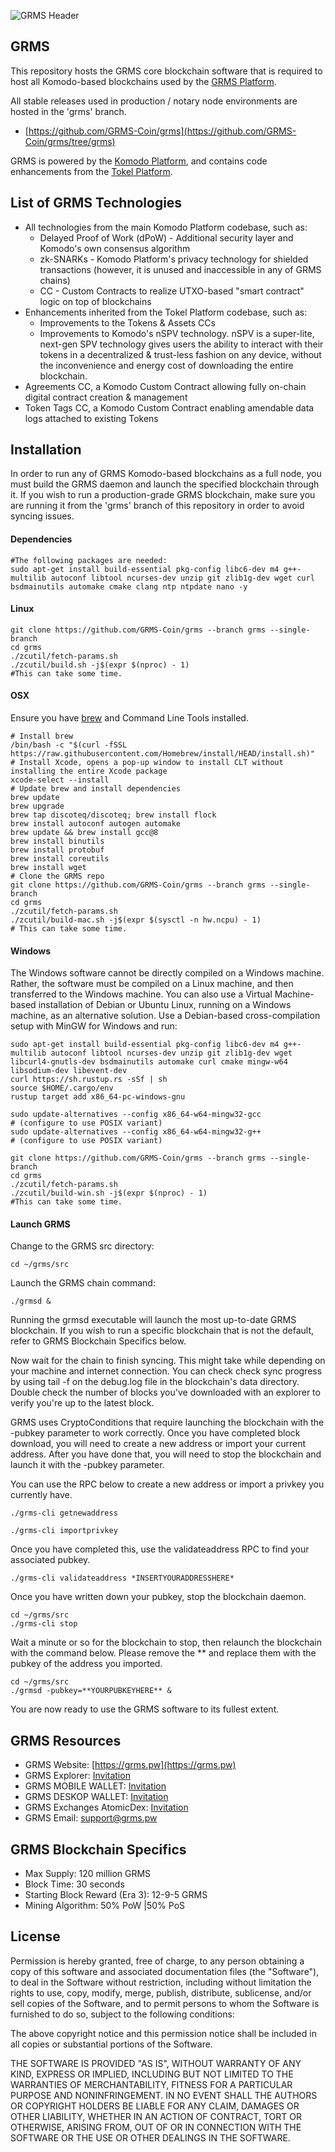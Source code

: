 ![GRMS Header](https://grms.pw/images/logo.png "GRMS Header")

## GRMS 
This repository hosts the GRMS core blockchain software that is required to host all Komodo-based blockchains used by the [GRMS Platform](https://grms.pw/).

All stable releases used in production / notary node environments are hosted in the 'grms' branch. 
- [https://github.com/GRMS-Coin/grms](https://github.com/GRMS-Coin/grms/tree/grms)

GRMS is powered by the [Komodo Platform](https://komodoplatform.com/en), and contains code enhancements from the [Tokel Platform](https://github.com/TokelPlatform/tokel).

## List of GRMS Technologies
- All technologies from the main Komodo Platform codebase, such as:
  - Delayed Proof of Work (dPoW) - Additional security layer and Komodo's own consensus algorithm
  - zk-SNARKs - Komodo Platform's privacy technology for shielded transactions (however, it is unused and inaccessible in any of GRMS chains)
  - CC - Custom Contracts to realize UTXO-based "smart contract" logic on top of blockchains
- Enhancements inherited from the Tokel Platform codebase, such as:
  - Improvements to the Tokens & Assets CCs
  - Improvements to Komodo's nSPV technology. nSPV is a super-lite, next-gen SPV technology gives users the ability to interact with their tokens in a decentralized & trust-less fashion on any device, without the inconvenience and energy cost of downloading the entire blockchain.
- Agreements CC, a Komodo Custom Contract allowing fully on-chain digital contract creation & management
- Token Tags CC, a Komodo Custom Contract enabling amendable data logs attached to existing Tokens

## Installation
In order to run any of GRMS Komodo-based blockchains as a full node, you must build the GRMS daemon and launch the specified blockchain through it.
If you wish to run a production-grade GRMS blockchain, make sure you are running it from the 'grms' branch of this repository in order to avoid syncing issues.

#### Dependencies
```shell
#The following packages are needed:
sudo apt-get install build-essential pkg-config libc6-dev m4 g++-multilib autoconf libtool ncurses-dev unzip git zlib1g-dev wget curl bsdmainutils automake cmake clang ntp ntpdate nano -y
```

#### Linux
```shell
git clone https://github.com/GRMS-Coin/grms --branch grms --single-branch
cd grms
./zcutil/fetch-params.sh
./zcutil/build.sh -j$(expr $(nproc) - 1)
#This can take some time.
```

#### OSX
Ensure you have [brew](https://brew.sh/) and Command Line Tools installed.

```shell
# Install brew
/bin/bash -c "$(curl -fSSL https://raw.githubusercontent.com/Homebrew/install/HEAD/install.sh)"
# Install Xcode, opens a pop-up window to install CLT without installing the entire Xcode package
xcode-select --install
# Update brew and install dependencies
brew update
brew upgrade
brew tap discoteq/discoteq; brew install flock
brew install autoconf autogen automake
brew update && brew install gcc@8
brew install binutils
brew install protobuf
brew install coreutils
brew install wget
# Clone the GRMS repo
git clone https://github.com/GRMS-Coin/grms --branch grms --single-branch
cd grms
./zcutil/fetch-params.sh
./zcutil/build-mac.sh -j$(expr $(sysctl -n hw.ncpu) - 1)
# This can take some time.
```

#### Windows
The Windows software cannot be directly compiled on a Windows machine. Rather, the software must be compiled on a Linux machine, and then transferred to the Windows machine. You can also use a Virtual Machine-based installation of Debian or Ubuntu Linux, running on a Windows machine, as an alternative solution.
Use a Debian-based cross-compilation setup with MinGW for Windows and run:

```shell
sudo apt-get install build-essential pkg-config libc6-dev m4 g++-multilib autoconf libtool ncurses-dev unzip git zlib1g-dev wget libcurl4-gnutls-dev bsdmainutils automake curl cmake mingw-w64 libsodium-dev libevent-dev
curl https://sh.rustup.rs -sSf | sh
source $HOME/.cargo/env
rustup target add x86_64-pc-windows-gnu

sudo update-alternatives --config x86_64-w64-mingw32-gcc
# (configure to use POSIX variant)
sudo update-alternatives --config x86_64-w64-mingw32-g++
# (configure to use POSIX variant)

git clone https://github.com/GRMS-Coin/grms --branch grms --single-branch
cd grms
./zcutil/fetch-params.sh
./zcutil/build-win.sh -j$(expr $(nproc) - 1)
#This can take some time.
```

#### Launch GRMS
Change to the GRMS src directory:

```shell
cd ~/grms/src
```

Launch the GRMS chain command:

```shell
./grmsd &
```

Running the grmsd executable will launch the most up-to-date GRMS blockchain. If you wish to run a specific blockchain that is not the default, refer to GRMS Blockchain Specifics below.

Now wait for the chain to finish syncing. This might take while depending on your machine and internet connection. You can check check sync progress by using tail -f on the debug.log file in the blockchain's data directory. Double check the number of blocks you've downloaded with an explorer to verify you're up to the latest block.

GRMS uses CryptoConditions that require launching the blockchain with the -pubkey parameter to work correctly. Once you have completed block download, you will need to create a new address or import your current address. After you have done that, you will need to stop the blockchain and launch it with the -pubkey parameter.

You can use the RPC below to create a new address or import a privkey you currently have.

```shell
./grms-cli getnewaddress
```

```shell
./grms-cli importprivkey
```

Once you have completed this, use the validateaddress RPC to find your associated pubkey.

```shell
./grms-cli validateaddress *INSERTYOURADDRESSHERE*
```

Once you have written down your pubkey, stop the blockchain daemon.

```shell
cd ~/grms/src
./grms-cli stop
```

Wait a minute or so for the blockchain to stop, then relaunch the blockchain with the command below. Please remove the ** and replace them with the pubkey of the address you imported.

```shell
cd ~/grms/src
./grmsd -pubkey=**YOURPUBKEYHERE** &
```

You are now ready to use the GRMS software to its fullest extent.

## GRMS Resources
- GRMS Website: [https://grms.pw](https://grms.pw)
- GRMS Explorer: [Invitation](https://explorer.grms.pw)
- GRMS MOBILE WALLET: [Invitation](https://atomicdex.io/en/mobile/)
- GRMS DESKOP WALLET: [Invitation](https://atomicdex.io/en/desktop/)
- GRMS Exchanges AtomicDex: [Invitation](https://atomicdex.io/)
- GRMS Email: [support@grms.pw](mailto:support@grms.pw)

## GRMS Blockchain Specifics

- Max Supply: 120 million GRMS
- Block Time: 30 seconds
- Starting Block Reward (Era 3): 12-9-5 GRMS
- Mining Algorithm: 50% PoW |50% PoS



## License

Permission is hereby granted, free of charge, to any person obtaining a copy of this software and associated documentation files (the "Software"), to deal in the Software without restriction, including without limitation the rights to use, copy, modify, merge, publish, distribute, sublicense, and/or sell copies of the Software, and to permit persons to whom the Software is furnished to do so, subject to the following conditions:

The above copyright notice and this permission notice shall be included in all copies or substantial portions of the Software.

THE SOFTWARE IS PROVIDED "AS IS", WITHOUT WARRANTY OF ANY KIND, EXPRESS OR IMPLIED, INCLUDING BUT NOT LIMITED TO THE WARRANTIES OF MERCHANTABILITY, FITNESS FOR A PARTICULAR PURPOSE AND NONINFRINGEMENT. IN NO EVENT SHALL THE AUTHORS OR COPYRIGHT HOLDERS BE LIABLE FOR ANY CLAIM, DAMAGES OR OTHER LIABILITY, WHETHER IN AN ACTION OF CONTRACT, TORT OR OTHERWISE, ARISING FROM, OUT OF OR IN CONNECTION WITH THE SOFTWARE OR THE USE OR OTHER DEALINGS IN THE SOFTWARE.
